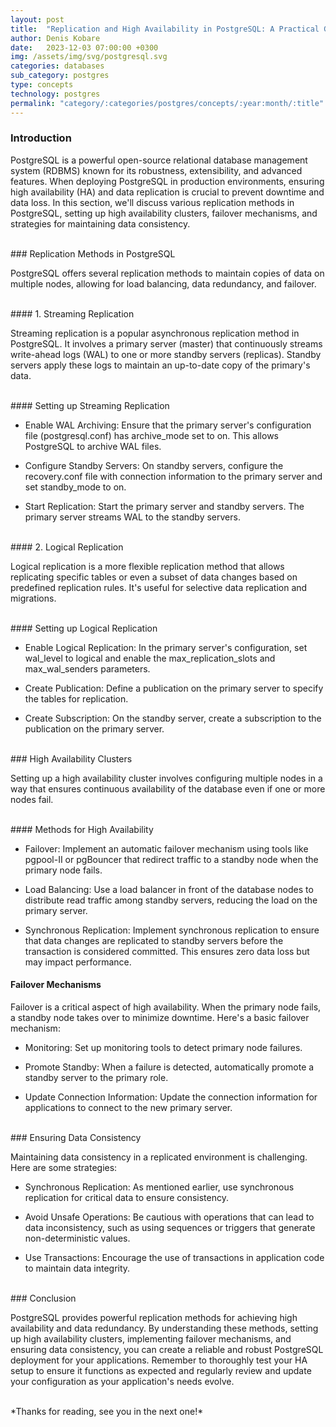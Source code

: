 ```yaml
---
layout: post
title:  "Replication and High Availability in PostgreSQL: A Practical Guide"
author: Denis Kobare
date:   2023-12-03 07:00:00 +0300
img: /assets/img/svg/postgresql.svg
categories: databases
sub_category: postgres
type: concepts
technology: postgres
permalink: "category/:categories/postgres/concepts/:year:month/:title"
---
```




### Introduction

PostgreSQL is a powerful open-source relational database management system 
(RDBMS) known for its robustness, extensibility, and advanced features. When 
deploying PostgreSQL in production environments, ensuring high availability (HA) 
and data replication is crucial to prevent downtime and data loss. In this 
section, we'll discuss various replication methods in PostgreSQL, setting up 
high availability clusters, failover mechanisms, and strategies for maintaining 
data consistency.



<br>
### Replication Methods in PostgreSQL

PostgreSQL offers several replication methods to maintain copies of data on 
multiple nodes, allowing for load balancing, data redundancy, and failover.


<br>
#### 1. Streaming Replication

Streaming replication is a popular asynchronous replication method in PostgreSQL. 
It involves a primary server (master) that continuously streams write-ahead logs 
(WAL) to one or more standby servers (replicas). Standby servers apply these 
logs to maintain an up-to-date copy of the primary's data.


<br>
#### Setting up Streaming Replication

- Enable WAL Archiving: Ensure that the primary server's configuration file 
(<span class="badge">postgresql.conf</span>) has 
<span class="badge">archive_mode</span> set to on. This allows PostgreSQL to 
archive WAL files.

- Configure Standby Servers: On standby servers, configure the 
<span class="badge">recovery.conf</span> file with connection information to the 
primary server and set standby_mode to on.

- Start Replication: Start the primary server and standby servers. The primary 
server streams WAL to the standby servers.



<br>
#### 2. Logical Replication

Logical replication is a more flexible replication method that allows 
replicating specific tables or even a subset of data changes based on predefined 
replication rules. It's useful for selective data replication and migrations.


<br>
#### Setting up Logical Replication

- Enable Logical Replication: In the primary server's configuration, set 
<span class="badge">wal_level</span> to logical and enable the 
<span class="badge">max_replication_slots</span> and 
<span class="badge">max_wal_senders</span> parameters.

- Create Publication: Define a publication on the primary server to specify the 
tables for replication.

- Create Subscription: On the standby server, create a subscription to the 
publication on the primary server.



<br>
### High Availability Clusters

Setting up a high availability cluster involves configuring multiple nodes in a 
way that ensures continuous availability of the database even if one or more 
nodes fail.


<br>
#### Methods for High Availability

- Failover: Implement an automatic failover mechanism using tools like 
<span class="badge">pgpool-II</span> or <span class="badge">pgBouncer</span> 
that redirect traffic to a standby node when the primary node fails.

- Load Balancing: Use a load balancer in front of the database nodes to 
distribute read traffic among standby servers, reducing the load on the primary 
server.

- Synchronous Replication: Implement synchronous replication to ensure that data 
changes are replicated to standby servers before the transaction is considered 
committed. This ensures zero data loss but may impact performance.



#### Failover Mechanisms

Failover is a critical aspect of high availability. When the primary node fails, 
a standby node takes over to minimize downtime. Here's a basic failover 
mechanism:

- Monitoring: Set up monitoring tools to detect primary node failures.

- Promote Standby: When a failure is detected, automatically promote a standby 
server to the primary role.

- Update Connection Information: Update the connection information for 
applications to connect to the new primary server.



<br>
### Ensuring Data Consistency

Maintaining data consistency in a replicated environment is challenging. Here 
are some strategies:

- Synchronous Replication: As mentioned earlier, use synchronous replication for 
critical data to ensure consistency.

- Avoid Unsafe Operations: Be cautious with operations that can lead to data 
inconsistency, such as using sequences or triggers that generate 
non-deterministic values.

- Use Transactions: Encourage the use of transactions in application code to 
maintain data integrity.



<br>
### Conclusion

PostgreSQL provides powerful replication methods for achieving high availability 
and data redundancy. By understanding these methods, setting up high 
availability clusters, implementing failover mechanisms, and ensuring data 
consistency, you can create a reliable and robust PostgreSQL deployment for your 
applications. Remember to thoroughly test your HA setup to ensure it functions 
as expected and regularly review and update your configuration as your 
application's needs evolve.



<br>
*Thanks for reading, see you in the next one!*
